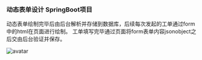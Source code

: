 ### 动态表单设计 SpringBoot项目
动态表单绘制完毕后由后台解析并存储到数据库，后续每次发起的工单通过form中的html在页面进行绘制。
工单填写完毕通过页面将form表单内容jsonobject之后交由后台验证并保存。

![avatar](https://raw.githubusercontent.com/chenxingxing6/dynamicForm/master/file/form.jpg)
